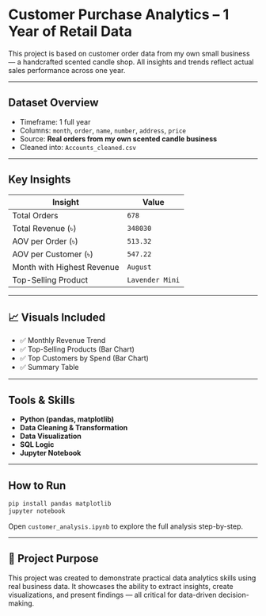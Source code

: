 # Customer Purchase Analytics – 1 Year of Retail Data

This project is based on customer order data from my own small business — a handcrafted scented candle shop. All insights and trends reflect actual sales performance across one year.

---

## Dataset Overview

- Timeframe: 1 full year
- Columns: `month`, `order`, `name`, `number`, `address`, `price`
- Source: **Real orders from my own scented candle business**
- Cleaned into: `Accounts_cleaned.csv`

---

## Key Insights

| Insight                         | Value                      |
|---------------------------------|----------------------------|
| Total Orders                    | `678`                      |
| Total Revenue (৳)               | `348030`                   |
| AOV per Order (৳)               | `513.32`                   |
| AOV per Customer (৳)            | `547.22`                   |
| Month with Highest Revenue      | `August`                   |
| Top-Selling Product             | `Lavender Mini`            |

---

## 📈 Visuals Included

- ✅ Monthly Revenue Trend
- ✅ Top-Selling Products (Bar Chart)
- ✅ Top Customers by Spend (Bar Chart)
- ✅ Summary Table

---

## Tools & Skills

- **Python (pandas, matplotlib)**
- **Data Cleaning & Transformation**
- **Data Visualization**
- **SQL Logic**
- **Jupyter Notebook**

---

## How to Run

```bash
pip install pandas matplotlib
jupyter notebook
```

Open `customer_analysis.ipynb` to explore the full analysis step-by-step.

---

## 🚀 Project Purpose

This project was created to demonstrate practical data analytics skills using real business data. It showcases the ability to extract insights, create visualizations, and present findings — all critical for data-driven decision-making.


